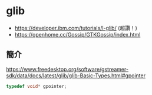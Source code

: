 # glib

* https://developer.ibm.com/tutorials/l-glib/ (超讚！)
* https://openhome.cc/Gossip/GTKGossip/index.html


## 簡介

https://www.freedesktop.org/software/gstreamer-sdk/data/docs/latest/glib/glib-Basic-Types.html#gpointer

```cpp
typedef void* gpointer;
```
